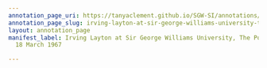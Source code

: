 ```yaml
---
annotation_page_uri: https://tanyaclement.github.io/SGW-SI/annotations/irving-layton-at-sir-george-williams-university-the-poetry-series-18-march-1967-canvas-1-irving-layton.json
annotation_page_slug: irving-layton-at-sir-george-williams-university-the-poetry-series-18-march-1967-canvas-1-irving-layton
layout: annotation_page
manifest_label: Irving Layton at Sir George Williams University, The Poetry Series,
  18 March 1967

---
```

